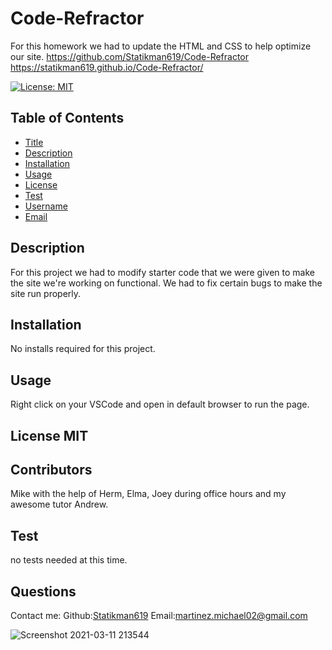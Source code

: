 # Code-Refractor
For this homework we had to update the HTML and CSS to help optimize our site.
https://github.com/Statikman619/Code-Refractor
https://statikman619.github.io/Code-Refractor/


  [![License: MIT](https://img.shields.io/badge/License-MIT-yellow.svg)](https://opensource.org/licenses/MIT)
  ## Table of Contents
* [Title](#Title)
* [Description](#description)
* [Installation](#installation)
* [Usage](#usage)
* [License](#license)
* [Test](#test)
* [Username](#username)
* [Email](#license)

## Description
For this project we had to modify starter code that we were given to make the site we're working on functional. We had to fix
certain bugs to make the site run properly.
## Installation 
No installs required for this project.
## Usage 
Right click on your VSCode and open in default browser to run the page.
## License MIT
## Contributors
Mike with the help of Herm, Elma, Joey during office hours and my awesome tutor Andrew.
## Test
no tests needed at this time.
## Questions
Contact me:
Github:[Statikman619](https://github.com/Statikman619)
Email:[martinez.michael02@gmail.com](https://github.com/Statikman619)


![Screenshot 2021-03-11 213544](https://user-images.githubusercontent.com/73040685/128808255-04a3a740-4467-48c2-a280-df33c776b4fa.png)
